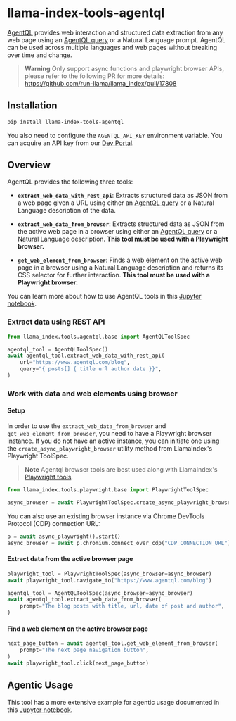 # llama-index-tools-agentql

[AgentQL](https://www.agentql.com/) provides web interaction and structured data extraction from any web page using an [AgentQL query](https://docs.agentql.com/agentql-query) or a Natural Language prompt. AgentQL can be used across multiple languages and web pages without breaking over time and change.

> **Warning**
> Only support async functions and playwright browser APIs, please refer to the following PR for more details: https://github.com/run-llama/llama_index/pull/17808

## Installation

```bash
pip install llama-index-tools-agentql
```

You also need to configure the `AGENTQL_API_KEY` environment variable. You can acquire an API key from our [Dev Portal](https://dev.agentql.com).

## Overview

AgentQL provides the following three tools:

- **`extract_web_data_with_rest_api`**: Extracts structured data as JSON from a web page given a URL using either an [AgentQL query](https://docs.agentql.com/agentql-query/query-intro) or a Natural Language description of the data.

- **`extract_web_data_from_browser`**: Extracts structured data as JSON from the active web page in a browser using either an [AgentQL query](https://docs.agentql.com/agentql-query/query-intro) or a Natural Language description. **This tool must be used with a Playwright browser.**

- **`get_web_element_from_browser`**: Finds a web element on the active web page in a browser using a Natural Language description and returns its CSS selector for further interaction. **This tool must be used with a Playwright browser.**

You can learn more about how to use AgentQL tools in this [Jupyter notebook](https://github.com/run-llama/llama_index/blob/main/llama-index-integrations/tools/llama-index-tools-agentql/examples/AgentQL_browser_agent.ipynb).

### Extract data using REST API

```python
from llama_index.tools.agentql.base import AgentQLToolSpec

agentql_tool = AgentQLToolSpec()
await agentql_tool.extract_web_data_with_rest_api(
    url="https://www.agentql.com/blog",
    query="{ posts[] { title url author date }}",
)
```

### Work with data and web elements using browser

#### Setup

In order to use the `extract_web_data_from_browser` and `get_web_element_from_browser`, you need to have a Playwright browser instance. If you do not have an active instance, you can initiate one using the `create_async_playwright_browser` utility method from LlamaIndex's Playwright ToolSpec.

> **Note**
> Agentql browser tools are best used along with LlamaIndex's [Playwright tools](https://docs.llamaindex.ai/en/stable/api_reference/tools/playwright/).

```python
from llama_index.tools.playwright.base import PlaywrightToolSpec

async_browser = await PlaywrightToolSpec.create_async_playwright_browser()
```

You can also use an existing browser instance via Chrome DevTools Protocol (CDP) connection URL:

```python
p = await async_playwright().start()
async_browser = await p.chromium.connect_over_cdp("CDP_CONNECTION_URL")
```

#### Extract data from the active browser page

```python
playwright_tool = PlaywrightToolSpec(async_browser=async_browser)
await playwright_tool.navigate_to("https://www.agentql.com/blog")

agentql_tool = AgentQLToolSpec(async_browser=async_browser)
await agentql_tool.extract_web_data_from_browser(
    prompt="The blog posts with title, url, date of post and author",
)
```

#### Find a web element on the active browser page

```python
next_page_button = await agentql_tool.get_web_element_from_browser(
    prompt="The next page navigation button",
)
await playwright_tool.click(next_page_button)
```

## Agentic Usage

This tool has a more extensive example for agentic usage documented in this [Jupyter notebook](https://github.com/run-llama/llama_index/blob/main/llama-index-integrations/tools/llama-index-tools-agentql/examples/AgentQL_browser_agent.ipynb).
